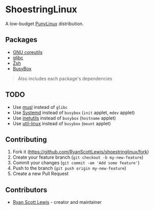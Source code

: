 # ShoestringLinux

A low-budget [PunyLinux](https://github.com/RyanScottLewis/punylinux) distribution.

## Packages

* [GNU coreutils](https://www.gnu.org/software/coreutils/)
* [glibc](https://www.gnu.org/software/libc/)
* [Zsh](http://www.zsh.org/)
* [BusyBox](https://www.busybox.net/)

> Also includes each package's dependencies

## TODO

* Use [musl](http://www.musl-libc.org/) instead of `glibc`
* Use [Systemd](https://www.freedesktop.org/wiki/Software/systemd/) instead of `busybox` (`init` applet, `mdev` applet)
* Use [inetutils](https://www.gnu.org/software/inetutils/) instead of `busybox` (`hostname` applet)
* Use [util-linux](https://en.wikipedia.org/wiki/Util-linux) instead of `busybox` (`mount` applet)

## Contributing

1. Fork it (<https://github.com/RyanScottLewis/shoestringlinux/fork>)
2. Create your feature branch (`git checkout -b my-new-feature`)
3. Commit your changes (`git commit -am 'Add some feature'`)
4. Push to the branch (`git push origin my-new-feature`)
5. Create a new Pull Request

## Contributors

- [Ryan Scott Lewis](https://github.com/RyanScottLewis) - creator and maintainer

